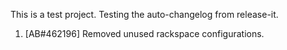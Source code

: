 This is a test project. Testing the auto-changelog from release-it.
  1. [AB#462196] Removed unused rackspace configurations.
